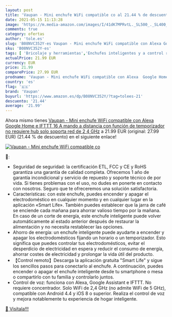 ```yaml
---
layout: post
title: 'Vaupan - Mini enchufe WiFi compatible co al 21.44 % de descuento'
date: 2021-05-15 11:13:28
image: 'https://m.media-amazon.com/images/I/41dK7MPRvtL._SL500_._SL400_.jpg'
comments: true
category: ofertas
author: 'tole.es'
slug: 'B08NVC352Y-es Vaupan - Mini enchufe WiFi compatible con Alexa Google...'
sku: 'B08NVC352Y-es'
tags: [ 'Bricolaje y herramientas','Enchufes inteligentes y a control remoto','Enchufes y accesorios','Instalación eléctrica','alexa','google','home','ifttt','vaupan', ]
actualPrice: 21.99 EUR
currency: EUR
price: 21.99
comparePrice: 27.99 EUR
prodname: 'Vaupan - Mini enchufe WiFi compatible con Alexa  Google Home e IFTTT  16 A  mando a distancia con función de temporizador  no requiere hub  solo soporta red de 2 4 GHz'
country: 'es'
flag: '🇪🇸'
brand: 'Vaupan'
buyurl: 'https://www.amazon.es/dp/B08NVC352Y/?tag=tolees-21'
descuento: '21.44'
average: '21.99'
---
```


Ahora mismo tienes [Vaupan - Mini enchufe WiFi compatible con Alexa  Google Home e IFTTT  16 A  mando a distancia con función de temporizador  no requiere hub  solo soporta red de 2 4 GHz](https://www.amazon.es/dp/B08NVC352Y/?tag=tolees-21) a 21.99 EUR (original: 27.99 EUR) (21.44 %  de descuento) en el siguiente enlace!

[![Vaupan - Mini enchufe WiFi compatible co](https://m.media-amazon.com/images/I/41dK7MPRvtL._SL500_._SL400_.jpg)](https://www.amazon.es/dp/B08NVC352Y/?tag=tolees-21)

🔎:

- Seguridad de seguridad: la certificación ETL, FCC y CE y RoHS garantiza una garantía de calidad completa. Ofrecemos 1 año de garantía incondicional y servicio de repuesto y soporte técnico de por vida. Si tienes problemas con el uso, no dudes en ponerte en contacto con nosotros. Seguro que te ofreceremos una solución satisfactoria.
- Características: con este enchufe, puedes encender y apagar el electrodoméstico en cualquier momento y en cualquier lugar en la aplicación «Smart Life». También puedes establecer que la jarra de café se enciende cada mañana para ahorrar valioso tiempo por la mañana. En caso de un corte de energía, este enchufe inteligente puede volver automáticamente al estado anterior después de restaurar la alimentación y no necesita restablecer las opciones.
- Ahorro de energía: un enchufe inteligente puede ayudarte a encender y apagar los electrodomésticos fijando un horario o un temporizador. Esto significa que puedes controlar tus electrodomésticos, evitar el desperdicio de electricidad en espera y reducir el consumo de energía, ahorrar costes de electricidad y prolongar la vida útil del producto.
- 【Control remoto】Descarga la aplicación gratuita "Smart Life" y sigue los sencillos pasos para conectarlo al enchufe. A continuación, puedes encender o apagar el enchufe inteligente desde tu smartphone o mesa o compartirlo con tu familia y controlarlo juntos.
- Control de voz: funciona con Alexa, Google Assistant e IFTTT. No requiere concentrador. Solo WiFi de 2,4 GHz (no admite WiFi de 5 GHz), compatible con Android 4.4 y iOS 8 o superior. Realiza el control de voz y mejora notablemente tu experiencia de hogar inteligente.

[🛒 Visítala!!!](https://www.amazon.es/dp/B08NVC352Y/?tag=tolees-21)
